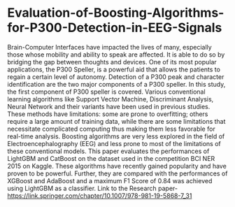 # Evaluation-of-Boosting-Algorithms-for-P300-Detection-in-EEG-Signals
Brain-Computer Interfaces have impacted the lives of many, especially those whose  mobility and ability to speak are affected. It is able to do so by bridging the gap between  thoughts and devices. One of its most popular applications, the P300 Speller, is a powerful aid  that allows the patients to regain a certain level of autonomy. Detection of a P300 peak and  character identification are the two major components of a P300 speller. In this study, the first  component of P300 speller is covered. Various conventional learning algorithms like Support  Vector Machine, Discriminant Analysis, Neural Network and their variants have been used in  previous studies. These methods have limitations: some are prone to overfitting; others require a  large amount of training data, while there are some limitations that necessitate complicated  computing thus making them less favorable for real-time analysis.  Boosting algorithms are very less explored in the field of Electroencephalography (EEG) and  less prone to most of the limitations of these conventional models. This paper evaluates the  performances of LightGBM and CatBoost on the dataset used in the competition BCI NER 2015  on Kaggle. These algorithms have recently gained popularity and have proven to be powerful.  Further, they are compared with the performances of XGBoost and AdaBoost and a maximum F1  Score of 0.84 was achieved using LightGBM as a classifier. 
Link to the Research paper-https://link.springer.com/chapter/10.1007/978-981-19-5868-7_31
